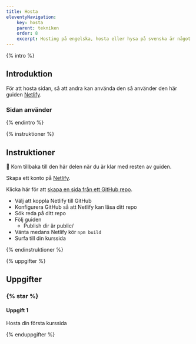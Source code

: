 ```yaml
---
title: Hosta
eleventyNavigation:
    key: hosta
    parent: tekniken
    order: 8
    excerpt: Hosting på engelska, hosta eller hysa på svenska är något som krävs för att kurswebben ska kunna användas
---
```


{% intro %}

## Introduktion

För att hosta sidan, så att andra kan använda den så använder den här guiden
[Netlify](https://www.netlify.com/).

### Sidan använder

{% endintro %}

{% instruktioner %}

## Instruktioner

🛑 Kom tillbaka till den här delen när du är klar med resten av guiden.

Skapa ett konto på [Netlify](https://www.netlify.com/).

Klicka här för att [skapa en sida från ett GitHub repo](https://app.netlify.com/start).

-   Välj att koppla Netlify till GitHub
-   Konfigurera GitHub så att Netlify kan läsa ditt repo
-   Sök reda på ditt repo
-   Följ guiden
    -   Publish dir är public/
-   Vänta medans Netlify kör `npm build`
-   Surfa till din kurssida

{% endinstruktioner %}

{% uppgifter %}

## Uppgifter

### {% star %}

#### Uppgift 1

Hosta din första kurssida

{% enduppgifter %}
